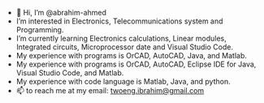 - 👋 Hi, I’m @abrahim-ahmed
- I’m interested in Electronics, Telecommunications system and Programming.
- I’m currently learning Electronics calculations, Linear modules, Integrated circuits, Microprocessor date and Visual Studio Code.
- My experience with programs is OrCAD, AutoCAD, Java, and Matlab.
- My experience with programs is OrCAD, AutoCAD, Eclipse IDE for Java, Visual Studio Code, and Matlab.
- My experience with code language is Matlab, Java, and python. 
- 📫 to reach me at my email: twoeng.ibrahim@gmail.com

<!--
**abrahim-ahmed/abrahim-ahmed** is a ✨ _special_ ✨ repository because its `README.md` (this file) appears on your GitHub profile.





